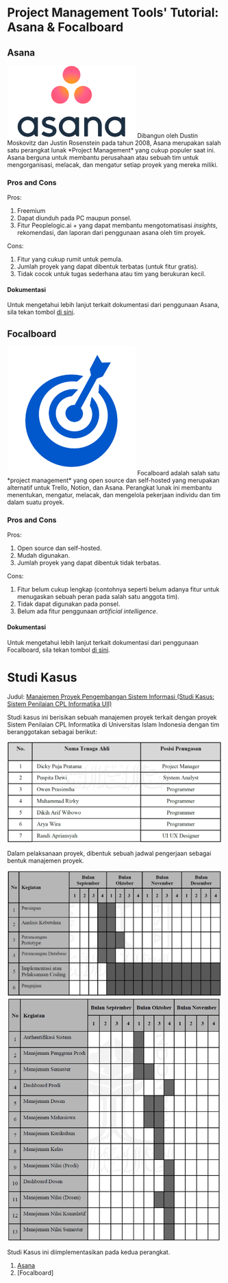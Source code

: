 # Project Management Tools' Tutorial: Asana & Focalboard

## Asana
<img src="Photos/Asana-logo.png" alt="app-screen" width="300" />
Dibangun oleh Dustin Moskovitz dan Justin Rosenstein pada tahun 2008, Asana merupakan salah satu perangkat lunak *Project Management* yang cukup populer saat ini. Asana berguna untuk membantu perusahaan atau sebuah tim untuk mengorganisasi, melacak, dan mengatur setiap proyek yang mereka miliki. 

### Pros and Cons
Pros:
1. Freemium
2. Dapat diunduh pada PC maupun ponsel.
3. Fitur Peoplelogic.ai + yang dapat membantu mengotomatisasi *insights*, rekomendasi, dan laporan dari penggunaan asana oleh tim proyek. 

Cons:
1. Fitur yang cukup rumit untuk pemula.
2. Jumlah proyek yang dapat dibentuk terbatas (untuk fitur gratis).
3. Tidak cocok untuk tugas sederhana atau tim yang berukuran kecil.

#### Dokumentasi
Untuk mengetahui lebih lanjut terkait dokumentasi dari penggunaan Asana, sila tekan tombol [di sini](https://github.com/sheardclears/Project-Managements-Tools/blob/535cad9fd6e3499739f838780a35c555a0f242be/Files/Dokumentasi%20Asana.pdf).

## Focalboard
<img src="Photos/focalboard.png" alt="app-screen" width="300" />
Focalboard adalah salah satu *project management* yang open source dan self-hosted yang merupakan alternatif untuk Trello, Notion, dan Asana. Perangkat lunak ini membantu menentukan, mengatur, melacak, dan mengelola pekerjaan individu dan tim dalam suatu proyek.

### Pros and Cons
Pros:
1. Open source dan self-hosted.
2. Mudah digunakan.
3. Jumlah proyek yang dapat dibentuk tidak terbatas.

Cons:
1. Fitur belum cukup lengkap (contohnya seperti belum adanya fitur untuk menugaskan sebuah peran pada salah satu anggota tim).
2. Tidak dapat digunakan pada ponsel.
3. Belum ada fitur penggunaan *artificial intelligence*.

#### Dokumentasi
Untuk mengetahui lebih lanjut terkait dokumentasi dari penggunaan Focalboard, sila tekan tombol [di sini](https://github.com/sheardclears/Project-Managements-Tools/blob/535cad9fd6e3499739f838780a35c555a0f242be/Files/Dokumentasi%20Focalboard.pdf).



# Studi Kasus
Judul: [Manajemen Proyek Pengembangan Sistem Informasi (Studi Kasus: Sistem Penilaian CPL Informatika UII)](https://dspace.uii.ac.id/handle/123456789/29689)

Studi kasus ini berisikan sebuah manajemen proyek terkait dengan proyek Sistem Penilaian CPL Informatika di Universitas Islam Indonesia dengan tim beranggotakan sebagai berikut:

<img src="Photos/tim.png" alt="app-screen" width="500" />

Dalam pelaksanaan proyek, dibentuk sebuah jadwal pengerjaan sebagai bentuk manajemen proyek.

<img src="Photos/tugas.png" alt="app-screen" width="500" />

<img src="Photos/penjabaran-tugas.png" alt="app-screen" width="500" />

Studi Kasus ini diimplementasikan pada kedua perangkat. 
1. [Asana](https://github.com/sheardclears/Project-Management-Tools/blob/776b71d9d729f552dad0c9748cb611f9f22278ee/Files/Studi%20Kasus%20-%20Asana.pdf)
2. [Focalboard]
